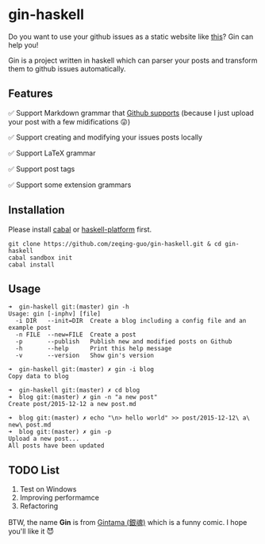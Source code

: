 # gin-haskell

Do you want to use your github issues as a static website like [this](https://github.com/lifesinger/blog/issues)? Gin can help you!

Gin is a project written in haskell which can parser your posts and transform them to github issues automatically.

## Features

:white_check_mark: Support Markdown grammar that [Github supports](https://help.github.com/articles/github-flavored-markdown/) (because I just upload your post with a few midifications :stuck_out_tongue_winking_eye:)

:white_check_mark: Support creating and modifying your issues posts locally

:white_check_mark: Support LaTeX grammar

:white_check_mark: Support post tags

:white_check_mark: Support some extension grammars

## Installation

Please install [cabal](https://www.haskell.org/cabal/download.html) or [haskell-platform](https://www.haskell.org/platform/) first.

```
git clone https://github.com/zeqing-guo/gin-haskell.git & cd gin-haskell
cabal sandbox init
cabal install
```

## Usage

```
➜  gin-haskell git:(master) gin -h
Usage: gin [-inphv] [file]
  -i DIR   --init=DIR  Create a blog including a config file and an example post
  -n FILE  --new=FILE  Create a post
  -p       --publish   Publish new and modified posts on Github
  -h       --help      Print this help message
  -v       --version   Show gin's version

➜  gin-haskell git:(master) ✗ gin -i blog
Copy data to blog

➜  gin-haskell git:(master) ✗ cd blog 
➜  blog git:(master) ✗ gin -n "a new post"
Create post/2015-12-12 a new post.md

➜  blog git:(master) ✗ echo "\n> hello world" >> post/2015-12-12\ a\ new\ post.md
➜  blog git:(master) ✗ gin -p 
Upload a new post...
All posts have been updated

```

## TODO List

1. Test on Windows
2. Improving performamce
3. Refactoring

BTW, the name **Gin** is from [Gintama (銀魂)](https://en.wikipedia.org/wiki/Gin_Tama) which is a funny comic. I hope you'll like it :smiling_imp: